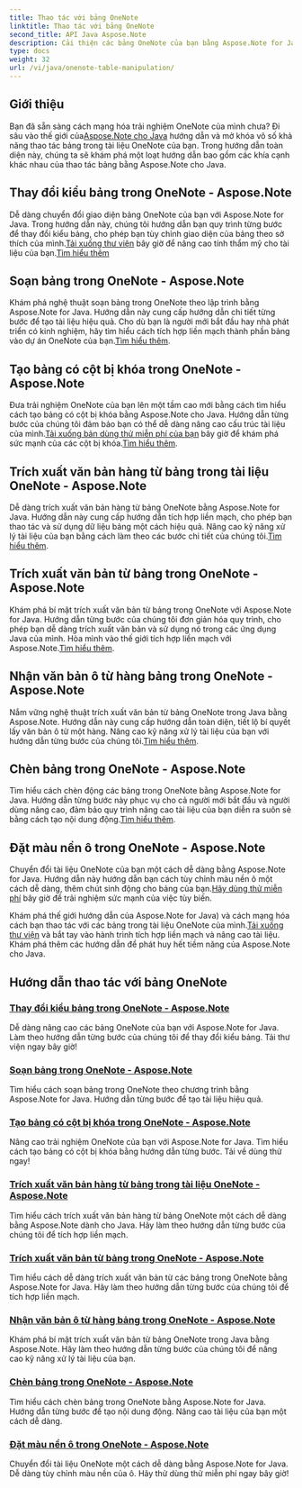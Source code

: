```yaml
---
title: Thao tác với bảng OneNote
linktitle: Thao tác với bảng OneNote
second_title: API Java Aspose.Note
description: Cải thiện các bảng OneNote của bạn bằng Aspose.Note for Java. Thay đổi kiểu, soạn bảng, trích xuất văn bản một cách liền mạch. Tải xuống thư viện để tạo tài liệu suôn sẻ.
type: docs
weight: 32
url: /vi/java/onenote-table-manipulation/
---
```



## Giới thiệu

 Bạn đã sẵn sàng cách mạng hóa trải nghiệm OneNote của mình chưa? Đi sâu vào thế giới của[Aspose.Note cho Java](https://www.aspose.com/products/note/java) hướng dẫn và mở khóa vô số khả năng thao tác bảng trong tài liệu OneNote của bạn. Trong hướng dẫn toàn diện này, chúng ta sẽ khám phá một loạt hướng dẫn bao gồm các khía cạnh khác nhau của thao tác bảng bằng Aspose.Note cho Java.

## Thay đổi kiểu bảng trong OneNote - Aspose.Note
 Dễ dàng chuyển đổi giao diện bảng OneNote của bạn với Aspose.Note for Java. Trong hướng dẫn này, chúng tôi hướng dẫn bạn quy trình từng bước để thay đổi kiểu bảng, cho phép bạn tùy chỉnh giao diện của bảng theo sở thích của mình.[Tải xuống thư viện](https://releases.aspose.com/downloads/note/java) bây giờ để nâng cao tính thẩm mỹ cho tài liệu của bạn.[Tìm hiểu thêm](./change-table-style/)

## Soạn bảng trong OneNote - Aspose.Note
Khám phá nghệ thuật soạn bảng trong OneNote theo lập trình bằng Aspose.Note for Java. Hướng dẫn này cung cấp hướng dẫn chi tiết từng bước để tạo tài liệu hiệu quả. Cho dù bạn là người mới bắt đầu hay nhà phát triển có kinh nghiệm, hãy tìm hiểu cách tích hợp liền mạch thành phần bảng vào dự án OneNote của bạn.[Tìm hiểu thêm](./compose-table/).

## Tạo bảng có cột bị khóa trong OneNote - Aspose.Note
 Đưa trải nghiệm OneNote của bạn lên một tầm cao mới bằng cách tìm hiểu cách tạo bảng có cột bị khóa bằng Aspose.Note cho Java. Hướng dẫn từng bước của chúng tôi đảm bảo bạn có thể dễ dàng nâng cao cấu trúc tài liệu của mình.[Tải xuống bản dùng thử miễn phí của bạn](https://www.aspose.com/downloads/note/java) bây giờ để khám phá sức mạnh của các cột bị khóa.[Tìm hiểu thêm](./create-table-with-locked-columns/).

## Trích xuất văn bản hàng từ bảng trong tài liệu OneNote - Aspose.Note
Dễ dàng trích xuất văn bản hàng từ bảng OneNote bằng Aspose.Note for Java. Hướng dẫn này cung cấp hướng dẫn tích hợp liền mạch, cho phép bạn thao tác và sử dụng dữ liệu bảng một cách hiệu quả. Nâng cao kỹ năng xử lý tài liệu của bạn bằng cách làm theo các bước chi tiết của chúng tôi.[Tìm hiểu thêm](./extract-row-text-from-table/).

## Trích xuất văn bản từ bảng trong OneNote - Aspose.Note
 Khám phá bí mật trích xuất văn bản từ bảng trong OneNote với Aspose.Note for Java. Hướng dẫn từng bước của chúng tôi đơn giản hóa quy trình, cho phép bạn dễ dàng trích xuất văn bản và sử dụng nó trong các ứng dụng Java của mình. Hòa mình vào thế giới tích hợp liền mạch với Aspose.Note.[Tìm hiểu thêm](./extract-text-from-table/).

## Nhận văn bản ô từ hàng bảng trong OneNote - Aspose.Note
 Nắm vững nghệ thuật trích xuất văn bản từ bảng OneNote trong Java bằng Aspose.Note. Hướng dẫn này cung cấp hướng dẫn toàn diện, tiết lộ bí quyết lấy văn bản ô từ một hàng. Nâng cao kỹ năng xử lý tài liệu của bạn với hướng dẫn từng bước của chúng tôi.[Tìm hiểu thêm](./get-cell-text-from-row/).

## Chèn bảng trong OneNote - Aspose.Note
Tìm hiểu cách chèn động các bảng trong OneNote bằng Aspose.Note for Java. Hướng dẫn từng bước này phục vụ cho cả người mới bắt đầu và người dùng nâng cao, đảm bảo quy trình nâng cao tài liệu của bạn diễn ra suôn sẻ bằng cách tạo nội dung động.[Tìm hiểu thêm](./insert-table/).

## Đặt màu nền ô trong OneNote - Aspose.Note
 Chuyển đổi tài liệu OneNote của bạn một cách dễ dàng bằng Aspose.Note for Java. Hướng dẫn này hướng dẫn bạn cách tùy chỉnh màu nền ô một cách dễ dàng, thêm chút sinh động cho bảng của bạn.[Hãy dùng thử miễn phí](https://www.aspose.com/downloads/note/java) bây giờ để trải nghiệm sức mạnh của việc tùy biến.

 Khám phá thế giới hướng dẫn của Aspose.Note for Java) và cách mạng hóa cách bạn thao tác với các bảng trong tài liệu OneNote của mình.[Tải xuống thư viện](https://releases.aspose.com/downloads/note/java) và bắt tay vào hành trình tích hợp liền mạch và nâng cao tài liệu. Khám phá thêm các hướng dẫn để phát huy hết tiềm năng của Aspose.Note cho Java.
## Hướng dẫn thao tác với bảng OneNote
### [Thay đổi kiểu bảng trong OneNote - Aspose.Note](./change-table-style/)
Dễ dàng nâng cao các bảng OneNote của bạn với Aspose.Note for Java. Làm theo hướng dẫn từng bước của chúng tôi để thay đổi kiểu bảng. Tải thư viện ngay bây giờ!
### [Soạn bảng trong OneNote - Aspose.Note](./compose-table/)
Tìm hiểu cách soạn bảng trong OneNote theo chương trình bằng Aspose.Note for Java. Hướng dẫn từng bước để tạo tài liệu hiệu quả.
### [Tạo bảng có cột bị khóa trong OneNote - Aspose.Note](./create-table-with-locked-columns/)
Nâng cao trải nghiệm OneNote của bạn với Aspose.Note for Java. Tìm hiểu cách tạo bảng có cột bị khóa bằng hướng dẫn từng bước. Tải về dùng thử ngay!
### [Trích xuất văn bản hàng từ bảng trong tài liệu OneNote - Aspose.Note](./extract-row-text-from-table/)
Tìm hiểu cách trích xuất văn bản hàng từ bảng OneNote một cách dễ dàng bằng Aspose.Note dành cho Java. Hãy làm theo hướng dẫn từng bước của chúng tôi để tích hợp liền mạch.
### [Trích xuất văn bản từ bảng trong OneNote - Aspose.Note](./extract-text-from-table/)
Tìm hiểu cách dễ dàng trích xuất văn bản từ các bảng trong OneNote bằng Aspose.Note for Java. Hãy làm theo hướng dẫn từng bước của chúng tôi để tích hợp liền mạch.
### [Nhận văn bản ô từ hàng bảng trong OneNote - Aspose.Note](./get-cell-text-from-row/)
Khám phá bí mật trích xuất văn bản từ bảng OneNote trong Java bằng Aspose.Note. Hãy làm theo hướng dẫn từng bước của chúng tôi để nâng cao kỹ năng xử lý tài liệu của bạn.
### [Chèn bảng trong OneNote - Aspose.Note](./insert-table/)
Tìm hiểu cách chèn bảng trong OneNote bằng Aspose.Note for Java. Hướng dẫn từng bước để tạo nội dung động. Nâng cao tài liệu của bạn một cách dễ dàng.
### [Đặt màu nền ô trong OneNote - Aspose.Note](./setting-cell-background-color/)
Chuyển đổi tài liệu OneNote một cách dễ dàng bằng Aspose.Note for Java. Dễ dàng tùy chỉnh màu nền của ô. Hãy thử dùng thử miễn phí ngay bây giờ!